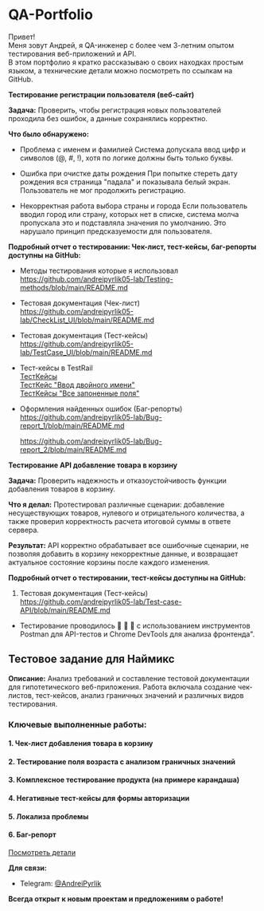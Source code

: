 # QA-Portfolio
Привет!  
Меня зовут Андрей, я QA-инженер с более чем 3-летним опытом тестирования веб-приложений и API.  
В этом портфолио я кратко рассказываю о своих находках простым языком, а технические детали можно посмотреть по ссылкам на GitHub.  


**Тестирование регистрации пользователя (веб-сайт)**    

**Задача:** Проверить, чтобы регистрация новых пользователей проходила без ошибок, а данные сохранялись корректно.  

**Что было обнаружено:**  

-  Проблема с именем и фамилией
  Система допускала ввод цифр и символов (@, #, !), хотя по логике должны быть только буквы.

-  Ошибка при очистке даты рождения
   При попытке стереть дату рождения вся страница "падала" и показывала белый экран. Пользователь не мог продолжить регистрацию.

-  Некорректная работа выбора страны и города
   Если пользователь вводил город или страну, которых нет в списке, система молча пропускала это и подставляла значения по умолчанию. Это нарушало принцип предсказуемости для пользователя.

**Подробный отчет о тестировании: Чек-лист, тест-кейсы,  баг-репорты доступны на GitHub:**

 -  Методы тестирования которые я использовал  
      https://github.com/andreipyrlik05-lab/Testing-methods/blob/main/README.md  

 -  Тестовая документация (Чек-лист)  
      https://github.com/andreipyrlik05-lab/CheckList_UI/blob/main/README.md  

 - Тестовая документация (Тест-кейсы)  
     https://github.com/andreipyrlik05-lab/TestCase_UI/blob/main/README.md  

 - Тест-кейсы в TestRail  
    [ТестКейсы](https://github.com/andreipyrlik05-lab/TestRail/blob/main/TestRail/%D0%A2%D0%B5%D1%81%D1%82%D0%9A%D0%B5%D0%B9%D1%81%D1%8B_TestRail.png)  
   [ТестКейс "Ввод двойного имени"](https://github.com/andreipyrlik05-lab/TestRail/blob/main/TestRail/%D0%A2%D0%B5%D1%81%D1%82%D0%9A%D0%B5%D0%B9%D1%81_%D0%BF%D0%BE%D0%B4%D1%80%D0%BE%D0%B1%D0%BD%D1%8B%D0%B9_TestRail.png
)  
  [ТестКейсы "Все запоненные поля"](https://github.com/andreipyrlik05-lab/TestRail/blob/main/TestRail/%D0%A2%D0%B5%D1%81%D1%82%D0%9A%D0%B5%D0%B9%D1%81_%D0%BF%D0%BE%D0%B4%D1%80%D0%BE%D0%B1%D0%BD%D1%8B%D0%B9_2_TestRail_.png)  

   
-   Оформления найденных ошибок (Баг-репорты)  
      https://github.com/andreipyrlik05-lab/Bug-report_1/blob/main/README.md  

      https://github.com/andreipyrlik05-lab/Bug-report_2/blob/main/README.md  


**Тестирование API добавление товара в корзину**

**Задача:** Проверить надежность и отказоустойчивость функции добавления товаров в корзину.  

**Что я делал:** Протестировал различные сценарии: добавление несуществующих товаров, нулевого и отрицательного количества, а также проверил корректность расчета итоговой суммы в ответе сервера.  

**Результат:** API корректно обрабатывает все ошибочные сценарии, не позволяя добавить в корзину некорректные данные, и возвращает актуальное состояние корзины после каждого изменения.  



**Подробный отчет о тестировании, тест-кейсы  доступны на GitHub:**


1.  Тестовая документация (Тест-кейсы)
https://github.com/andreipyrlik05-lab/Test-case-API/blob/main/README.md

- Тестирование проводилось 👀 🧠 🤚  с использованием инструментов Postman для API-тестов и Chrome DevTools для анализа фронтенда".


## Тестовое задание для Наймикс

**Описание:** Анализ требований и составление тестовой документации для гипотетического веб-приложения. Работа включала создание чек-листов, тест-кейсов, анализ граничных значений и различных видов тестирования.

###  Ключевые выполненные работы:

#### 1. Чек-лист добавления товара в корзину  
#### 2. Тестирование поля возраста с анализом граничных значений  
#### 3. Комплексное тестирование продукта (на примере карандаша)  
#### 4. Негативные тест-кейсы для формы авторизации  
#### 5. Локализа проблемы
#### 6. Баг-репорт   
[Посмотреть детали](https://github.com/andreipyrlik05-lab/Test-assignment-from-Naimix)



**Для связи:**

* Telegram: [@AndreiPyrlik](https://t.me/AndreiPyrlik)


**Всегда открыт к новым проектам и предложениям о работе!**
 
